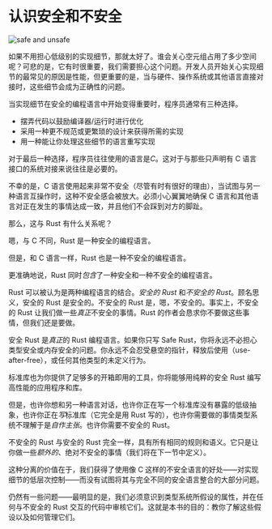 # 认识安全和不安全

![safe and unsafe](img/safeandunsafe.svg)

如果不用担心低级别的实现细节，那就太好了。谁会关心空元组占用了多少空间呢？可悲的是，它有时很重要，我们需要担心这个问题。开发人员开始关心实现细节的最常见的原因是性能，但更重要的是，当与硬件、操作系统或其他语言直接对接时，这些细节会成为正确性的问题。

当实现细节在安全的编程语言中开始变得重要时，程序员通常有三种选择。

* 摆弄代码以鼓励编译器/运行时进行优化
* 采用一种更不规范或更繁琐的设计来获得所需的实现
* 用一种能让你处理这些细节的语言重写实现

对于最后一种选择，程序员往往使用的语言是*C*。这对于与那些只声明有 C 语言接口的系统对接来说往往是必要的。

不幸的是，C 语言使用起来非常不安全（尽管有时有很好的理由），当试图与另一种语言互操作时，这种不安全感会被放大。必须小心翼翼地确保 C 语言和其他语言对正在发生的事情达成一致，并且他们不会踩到对方的脚趾。

那么，这与 Rust 有什么关系呢？

嗯，与 C 不同，Rust 是一种安全的编程语言。

但是，和 C 语言一样，Rust 也是一种不安全的编程语言。

更准确地说，Rust 同时*包含*了一种安全和一种不安全的编程语言。

Rust 可以被认为是两种编程语言的结合。*安全的 Rust* 和*不安全的 Rust*。顾名思义，安全的 Rust 是安全的。不安全的 Rust 是，嗯，不安全的。事实上，不安全的 Rust 让我们做一些*真正*不安全的事情。Rust 的作者会恳求你不要做这些事情，但我们还是要做。

安全 Rust 是*真正*的 Rust 编程语言。如果你只写 Safe Rust，你将永远不必担心类型安全或内存安全的问题。你永远不会忍受悬空的指针，释放后使用（use-after-free），或任何其他类型的未定义行为。

标准库也为你提供了足够多的开箱即用的工具，你将能够用纯粹的安全 Rust 编写高性能的应用程序和库。

但是，也许你想和另一种语言对话，也许你正在写一个标准库没有暴露的低级抽象，也许你正在*写*标准库（它完全是用 Rust 写的），也许你需要做的事情类型系统不理解于是*自作主张*。也许你需要不安全的 Rust。

不安全的 Rust 与安全的 Rust 完全一样，具有所有相同的规则和语义。它只是让你做一些*额外的*、绝对不安全的事情（我们将在下一节中定义）。

这种分离的价值在于，我们获得了使用像 C 这样的不安全语言的好处——对实现细节的低层次控制——而没有试图将其与完全不同的安全语言整合的大部分问题。

仍然有一些问题——最明显的是，我们必须意识到类型系统所假设的属性，并在任何与不安全的 Rust 交互的代码中审核它们。这就是本书的目的：教你了解这些假设以及如何管理它们。

